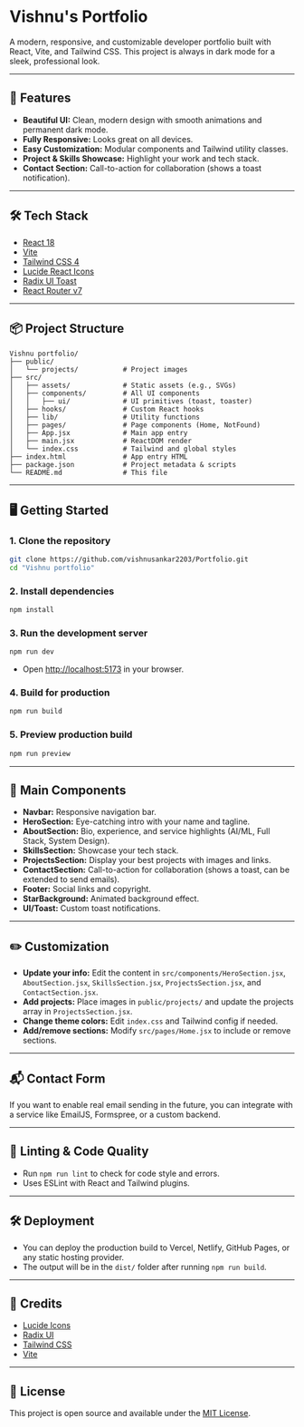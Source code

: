 # Vishnu's Portfolio

A modern, responsive, and customizable developer portfolio built with React, Vite, and Tailwind CSS. This project is always in dark mode for a sleek, professional look.

---

## 🚀 Features

- **Beautiful UI:** Clean, modern design with smooth animations and permanent dark mode.
- **Fully Responsive:** Looks great on all devices.
- **Easy Customization:** Modular components and Tailwind utility classes.
- **Project & Skills Showcase:** Highlight your work and tech stack.
- **Contact Section:** Call-to-action for collaboration (shows a toast notification).

---

## 🛠️ Tech Stack

- [React 18](https://react.dev/)
- [Vite](https://vitejs.dev/)
- [Tailwind CSS 4](https://tailwindcss.com/)
- [Lucide React Icons](https://lucide.dev/)
- [Radix UI Toast](https://www.radix-ui.com/docs/primitives/components/toast)
- [React Router v7](https://reactrouter.com/)

---

## 📦 Project Structure

```
Vishnu portfolio/
├── public/
│   └── projects/           # Project images
├── src/
│   ├── assets/             # Static assets (e.g., SVGs)
│   ├── components/         # All UI components
│   │   ├── ui/             # UI primitives (toast, toaster)
│   ├── hooks/              # Custom React hooks
│   ├── lib/                # Utility functions
│   ├── pages/              # Page components (Home, NotFound)
│   ├── App.jsx             # Main app entry
│   ├── main.jsx            # ReactDOM render
│   └── index.css           # Tailwind and global styles
├── index.html              # App entry HTML
├── package.json            # Project metadata & scripts
└── README.md               # This file
```

---

## 🖥️ Getting Started

### 1. **Clone the repository**
```sh
git clone https://github.com/vishnusankar2203/Portfolio.git
cd "Vishnu portfolio"
```

### 2. **Install dependencies**
```sh
npm install
```

### 3. **Run the development server**
```sh
npm run dev
```
- Open [http://localhost:5173](http://localhost:5173) in your browser.

### 4. **Build for production**
```sh
npm run build
```

### 5. **Preview production build**
```sh
npm run preview
```

---

## 🧩 Main Components

- **Navbar:** Responsive navigation bar.
- **HeroSection:** Eye-catching intro with your name and tagline.
- **AboutSection:** Bio, experience, and service highlights (AI/ML, Full Stack, System Design).
- **SkillsSection:** Showcase your tech stack.
- **ProjectsSection:** Display your best projects with images and links.
- **ContactSection:** Call-to-action for collaboration (shows a toast, can be extended to send emails).
- **Footer:** Social links and copyright.
- **StarBackground:** Animated background effect.
- **UI/Toast:** Custom toast notifications.

---

## ✏️ Customization

- **Update your info:** Edit the content in `src/components/HeroSection.jsx`, `AboutSection.jsx`, `SkillsSection.jsx`, `ProjectsSection.jsx`, and `ContactSection.jsx`.
- **Add projects:** Place images in `public/projects/` and update the projects array in `ProjectsSection.jsx`.
- **Change theme colors:** Edit `index.css` and Tailwind config if needed.
- **Add/remove sections:** Modify `src/pages/Home.jsx` to include or remove sections.

---

## 📬 Contact Form

If you want to enable real email sending in the future, you can integrate with a service like EmailJS, Formspree, or a custom backend.

---

## 📝 Linting & Code Quality

- Run `npm run lint` to check for code style and errors.
- Uses ESLint with React and Tailwind plugins.

---

## 🛠️ Deployment

- You can deploy the production build to Vercel, Netlify, GitHub Pages, or any static hosting provider.
- The output will be in the `dist/` folder after running `npm run build`.

---

## 🙏 Credits

- [Lucide Icons](https://lucide.dev/)
- [Radix UI](https://www.radix-ui.com/)
- [Tailwind CSS](https://tailwindcss.com/)
- [Vite](https://vitejs.dev/)

---

## 📄 License

This project is open source and available under the [MIT License](LICENSE).
